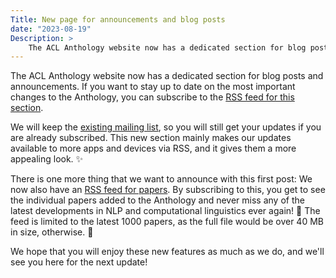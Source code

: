 ```yaml
---
Title: New page for announcements and blog posts
date: "2023-08-19"
Description: >
    The ACL Anthology website now has a dedicated section for blog posts and announcements as well as an RSS feed for papers. 🎉
---
```


The ACL Anthology website now has a dedicated section for blog posts and announcements.
If you want to stay up to date on the most important changes to the Anthology, you can subscribe to the [RSS feed for this section](/news/index.xml).

We will keep the [existing mailing list](http://groups.google.com/group/acl-anthology?hl=en), so you will still get your updates if you are already subscribed.
This new section mainly makes our updates available to more apps and devices via RSS, and it gives them a more appealing look. ✨

There is one more thing that we want to announce with this first post: We now also have an [RSS feed for papers](/papers/index.xml).
By subscribing to this, you get to see the individual papers added to the Anthology and never miss any of the latest developments in NLP and computational linguistics ever again! 🎉
The feed is limited to the latest 1000 papers, as the full file would be over 40 MB in size, otherwise. 🤯

We hope that you will enjoy these new features as much as we do, and we'll see you here for the next update!
